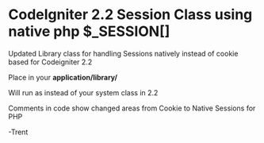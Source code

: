 CodeIgniter 2.2 Session Class using native php $_SESSION[]
====================================

Updated Library class for handling Sessions natively instead of cookie based for Codeigniter 2.2

Place in your <b>application/library/</b> 

Will run as instead of your system class in 2.2

Comments in code show changed areas from Cookie to Native Sessions for PHP

-Trent


